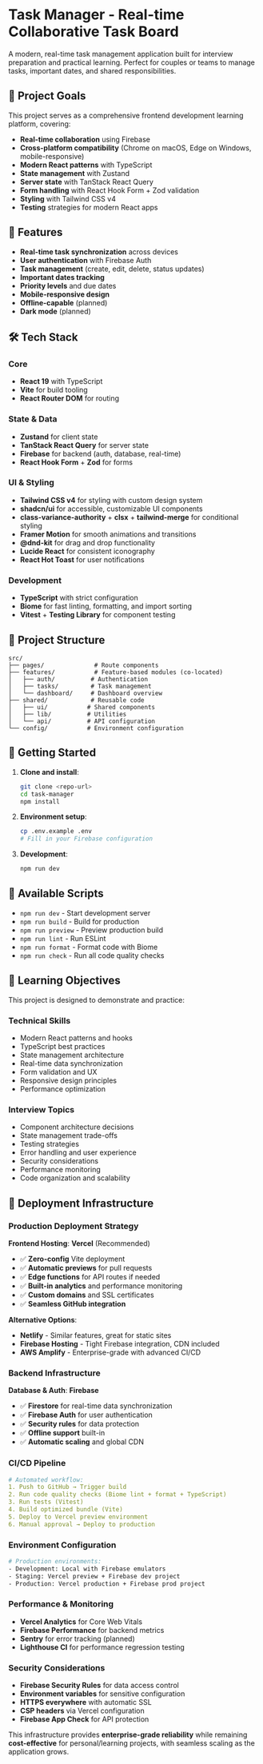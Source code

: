 # Task Manager - Real-time Collaborative Task Board

A modern, real-time task management application built for interview preparation and practical learning. Perfect for couples or teams to manage tasks, important dates, and shared responsibilities.

## 🎯 Project Goals

This project serves as a comprehensive frontend development learning platform, covering:
- **Real-time collaboration** using Firebase
- **Cross-platform compatibility** (Chrome on macOS, Edge on Windows, mobile-responsive)
- **Modern React patterns** with TypeScript
- **State management** with Zustand
- **Server state** with TanStack React Query
- **Form handling** with React Hook Form + Zod validation
- **Styling** with Tailwind CSS v4
- **Testing** strategies for modern React apps

## 🚀 Features

- **Real-time task synchronization** across devices
- **User authentication** with Firebase Auth
- **Task management** (create, edit, delete, status updates)
- **Important dates tracking**
- **Priority levels** and due dates
- **Mobile-responsive design**
- **Offline-capable** (planned)
- **Dark mode** (planned)

## 🛠 Tech Stack

### Core
- **React 19** with TypeScript
- **Vite** for build tooling
- **React Router DOM** for routing

### State & Data
- **Zustand** for client state
- **TanStack React Query** for server state
- **Firebase** for backend (auth, database, real-time)
- **React Hook Form** + **Zod** for forms

### UI & Styling
- **Tailwind CSS v4** for styling with custom design system
- **shadcn/ui** for accessible, customizable UI components
- **class-variance-authority** + **clsx** + **tailwind-merge** for conditional styling
- **Framer Motion** for smooth animations and transitions
- **@dnd-kit** for drag and drop functionality
- **Lucide React** for consistent iconography
- **React Hot Toast** for user notifications

### Development
- **TypeScript** with strict configuration
- **Biome** for fast linting, formatting, and import sorting
- **Vitest** + **Testing Library** for component testing

## 📁 Project Structure

```
src/
├── pages/              # Route components
├── features/           # Feature-based modules (co-located)
│   ├── auth/          # Authentication
│   ├── tasks/         # Task management
│   └── dashboard/     # Dashboard overview
├── shared/            # Reusable code
│   ├── ui/           # Shared components
│   ├── lib/          # Utilities
│   └── api/          # API configuration
└── config/           # Environment configuration
```

## 🚦 Getting Started

1. **Clone and install**:
   ```bash
   git clone <repo-url>
   cd task-manager
   npm install
   ```

2. **Environment setup**:
   ```bash
   cp .env.example .env
   # Fill in your Firebase configuration
   ```

3. **Development**:
   ```bash
   npm run dev
   ```

## 📝 Available Scripts

- `npm run dev` - Start development server
- `npm run build` - Build for production
- `npm run preview` - Preview production build
- `npm run lint` - Run ESLint
- `npm run format` - Format code with Biome
- `npm run check` - Run all code quality checks

## 🎯 Learning Objectives

This project is designed to demonstrate and practice:

### Technical Skills
- Modern React patterns and hooks
- TypeScript best practices
- State management architecture
- Real-time data synchronization
- Form validation and UX
- Responsive design principles
- Performance optimization

### Interview Topics
- Component architecture decisions
- State management trade-offs
- Testing strategies
- Error handling and user experience
- Security considerations
- Performance monitoring
- Code organization and scalability

## 🚀 Deployment Infrastructure

### Production Deployment Strategy

**Frontend Hosting**: **Vercel** (Recommended)
- ✅ **Zero-config** Vite deployment
- ✅ **Automatic previews** for pull requests
- ✅ **Edge functions** for API routes if needed
- ✅ **Built-in analytics** and performance monitoring
- ✅ **Custom domains** and SSL certificates
- ✅ **Seamless GitHub integration**

**Alternative Options**:
- **Netlify** - Similar features, great for static sites
- **Firebase Hosting** - Tight Firebase integration, CDN included
- **AWS Amplify** - Enterprise-grade with advanced CI/CD

### Backend Infrastructure

**Database & Auth**: **Firebase**
- ✅ **Firestore** for real-time data synchronization
- ✅ **Firebase Auth** for user authentication
- ✅ **Security rules** for data protection
- ✅ **Offline support** built-in
- ✅ **Automatic scaling** and global CDN

### CI/CD Pipeline

```yaml
# Automated workflow:
1. Push to GitHub → Trigger build
2. Run code quality checks (Biome lint + format + TypeScript)
3. Run tests (Vitest)
4. Build optimized bundle (Vite)
5. Deploy to Vercel preview environment
6. Manual approval → Deploy to production
```

### Environment Configuration

```bash
# Production environments:
- Development: Local with Firebase emulators
- Staging: Vercel preview + Firebase dev project
- Production: Vercel production + Firebase prod project
```

### Performance & Monitoring

- **Vercel Analytics** for Core Web Vitals
- **Firebase Performance** for backend metrics
- **Sentry** for error tracking (planned)
- **Lighthouse CI** for performance regression testing

### Security Considerations

- **Firebase Security Rules** for data access control
- **Environment variables** for sensitive configuration
- **HTTPS everywhere** with automatic SSL
- **CSP headers** via Vercel configuration
- **Firebase App Check** for API protection

This infrastructure provides **enterprise-grade reliability** while remaining **cost-effective** for personal/learning projects, with seamless scaling as the application grows.
